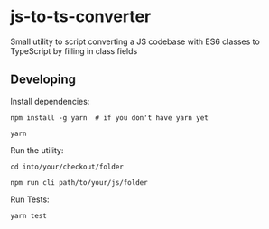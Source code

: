 # js-to-ts-converter

Small utility to script converting a JS codebase with ES6 classes to
TypeScript by filling in class fields

## Developing

Install dependencies:

```
npm install -g yarn  # if you don't have yarn yet

yarn
```

Run the utility:

```
cd into/your/checkout/folder

npm run cli path/to/your/js/folder
```


Run Tests:

```
yarn test
```
